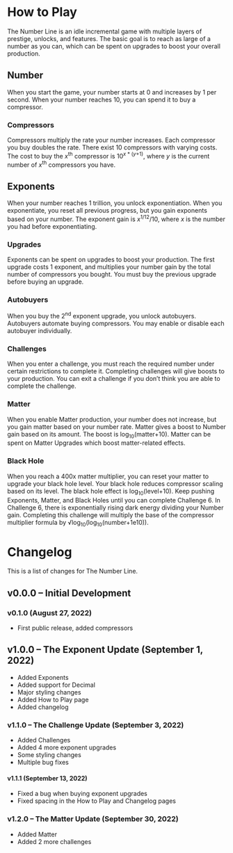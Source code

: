 # How to Play
The Number Line is an idle incremental game with multiple layers of prestige, unlocks, and features.
The basic goal is to reach as large of a number as you can, which can be spent on upgrades to boost your overall production.
## Number
When you start the game, your number starts at 0 and increases by 1 per second.
When your number reaches 10, you can spend it to buy a compressor.
### Compressors
Compressors multiply the rate your number increases. Each compressor you buy doubles the rate.
There exist 10 compressors with varying costs.
The cost to buy the <var>x</var><sup>th</sup> compressor is 10<sup><var>x</var> * (<var>y</var>+1)</sup>,
where <var>y</var> is the current number of <var>x</var><sup>th</sup> compressors you have.
## Exponents
When your number reaches 1 trillion, you unlock exponentiation. When you exponentiate, you reset all previous progress,
but you gain exponents based on your number. The exponent gain is <var>x</var><sup>1/12</sup>/10,
where <var>x</var> is the number you had before exponentiating.
### Upgrades
Exponents can be spent on upgrades to boost your production. The first upgrade costs 1 exponent,
and multiplies your number gain by the total number of compressors you bought.
You must buy the previous upgrade before buying an upgrade.
### Autobuyers
When you buy the 2<sup>nd</sup> exponent upgrade, you unlock autobuyers. Autobuyers automate buying compressors.
You may enable or disable each autobuyer individually.
### Challenges
When you enter a challenge, you must reach the required number under certain restrictions to complete it.
Completing challenges will give boosts to your production.
You can exit a challenge if you don’t think you are able to complete the challenge.
### Matter
When you enable Matter production, your number does not increase, but you gain matter based on your number rate.
Matter gives a boost to Number gain based on its amount. The boost is log<sub>10</sub>(matter+10).
Matter can be spent on Matter Upgrades which boost matter-related effects.
### Black Hole
When you reach a 400x matter multiplier, you can reset your matter to upgrade your black hole level.
Your black hole reduces compressor scaling based on its level. The black hole effect is log<sub>10</sub>(level+10).
Keep pushing Exponents, Matter, and Black Holes until you can complete Challenge 6.
In Challenge 6, there is exponentially rising dark energy dividing your Number gain.
Completing this challenge will multiply the base of the compressor multiplier formula by √log<sub>10</sub>(log<sub>10</sub>(number+1e10)).
# Changelog
This is a list of changes for The Number Line.
## v0.0.0 – Initial Development
### v0.1.0 (August 27, 2022)
* First public release, added compressors
## v1.0.0 – The Exponent Update (September 1, 2022)
* Added Exponents
* Added support for Decimal
* Major styling changes
* Added How to Play page
* Added changelog
### v1.1.0 – The Challenge Update (September 3, 2022)
* Added Challenges
* Added 4 more exponent upgrades
* Some styling changes
* Multiple bug fixes
#### v1.1.1 (September 13, 2022)
* Fixed a bug when buying exponent upgrades
* Fixed spacing in the How to Play and Changelog pages
### v1.2.0 – The Matter Update (September 30, 2022)
* Added Matter
* Added 2 more challenges
